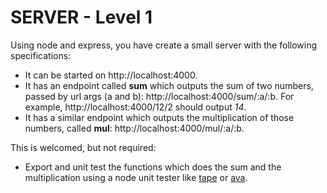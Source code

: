# SERVER - Level 1

Using node and express, you have create a small server with the following specifications:

- It can be started on http://localhost:4000.
- It has an endpoint called **sum** which outputs the sum of two numbers, passed by url args (a and b): http://localhost:4000/sum/:a/:b. For example, http://localhost:4000/12/2 should output *14*.
- It has a similar endpoint which outputs the multiplication of those numbers, called **mul**: http://localhost:4000/mul/:a/:b.


This is welcomed, but not required:

- Export and unit test the functions which does the sum and the multiplication using a node unit tester like [tape](https://www.npmjs.com/package/tape) or [ava](https://www.npmjs.com/package/ava).
